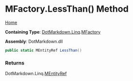 # MFactory\.LessThan\(\) Method

[Home](../../../../README.md)

**Containing Type**: [DotMarkdown.Linq](../../README.md)\.[MFactory](../README.md)

**Assembly**: DotMarkdown\.dll

```csharp
public static MEntityRef LessThan()
```

### Returns

DotMarkdown\.Linq\.[MEntityRef](../../MEntityRef/README.md)

